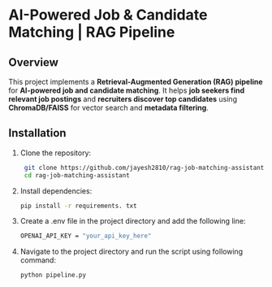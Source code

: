# AI-Powered Job & Candidate Matching | RAG Pipeline

## Overview
This project implements a **Retrieval-Augmented Generation (RAG) pipeline** for **AI-powered job and candidate matching**. It helps **job seekers find relevant job postings** and **recruiters discover top candidates** using **ChromaDB/FAISS** for vector search and **metadata filtering**.


## Installation  
1. Clone the repository:  
   ```bash
    git clone https://github.com/jayesh2810/rag-job-matching-assistant.git
    cd rag-job-matching-assistant

2. Install dependencies:
    ```bash
    pip install -r requirements. txt

3. Create a .env file in the project directory and add the following line:
    ```bash
    OPENAI_API_KEY = "your_api_key_here"

4. Navigate to the project directory and run the script using following command:
    ```bash
    python pipeline.py
